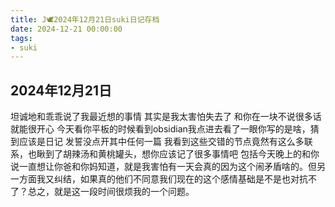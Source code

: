 ```yaml
---
title: J🕊️2024年12月21日suki日记存档
date: 2024-12-21 00:00:00
tags: 
- suki
---
```


## 2024年12月21日
坦诚地和乖乖说了我最近想的事情
其实是我太害怕失去了
和你在一块不说很多话就能很开心
今天看你平板的时候看到obsidian我点进去看了一眼你写的是啥，猜到应该是日记
发誓没点开其中任何一篇
我看到这些交错的节点竟然有这么多联系，也瞅到了胡辣汤和黄桃罐头，想你应该记了很多事情吧
包括今天晚上的和你说一直想让你爸和你妈知道，就是我害怕有一天会真的因为这个闹矛盾啥的。但另一方面我又纠结，如果真的他们不同意我们现在的这个感情基础是不是也对抗不了？总之，就是这一段时间很烦我的一个问题。